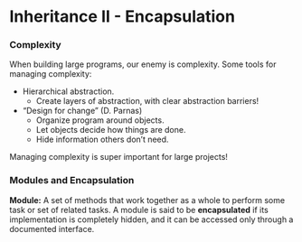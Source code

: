 Inheritance II - Encapsulation
===
### Complexity
When building large programs, our enemy is complexity.
Some tools for managing complexity:
- Hierarchical abstraction.
    - Create layers of abstraction, with clear abstraction barriers!
- “Design for change” (D. Parnas)
    - Organize program around objects.
    - Let objects decide how things are done.
    - Hide information others don’t need.

Managing complexity is super important for large projects!
### Modules and Encapsulation
**Module:** A set of methods that work together as a whole to perform some task or set of related tasks. A module is said to be **encapsulated** if its implementation is completely hidden, and it can be accessed only through a documented interface.